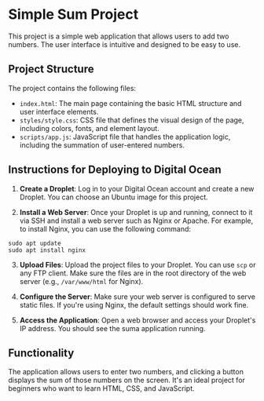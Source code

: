 # Simple Sum Project

This project is a simple web application that allows users to add two numbers. The user interface is intuitive and designed to be easy to use.

## Project Structure

The project contains the following files:

- `index.html`: The main page containing the basic HTML structure and user interface elements.
- `styles/style.css`: CSS file that defines the visual design of the page, including colors, fonts, and element layout.
- `scripts/app.js`: JavaScript file that handles the application logic, including the summation of user-entered numbers.

## Instructions for Deploying to Digital Ocean

1. **Create a Droplet**: Log in to your Digital Ocean account and create a new Droplet. You can choose an Ubuntu image for this project.

2. **Install a Web Server**: Once your Droplet is up and running, connect to it via SSH and install a web server such as Nginx or Apache. For example, to install Nginx, you can use the following command:
```
sudo apt update
sudo apt install nginx
```

3. **Upload Files**: Upload the project files to your Droplet. You can use `scp` or any FTP client. Make sure the files are in the root directory of the web server (e.g., `/var/www/html` for Nginx).

4. **Configure the Server**: Make sure your web server is configured to serve static files. If you're using Nginx, the default settings should work fine.

5. **Access the Application**: Open a web browser and access your Droplet's IP address. You should see the suma application running.

## Functionality

The application allows users to enter two numbers, and clicking a button displays the sum of those numbers on the screen. It's an ideal project for beginners who want to learn HTML, CSS, and JavaScript.